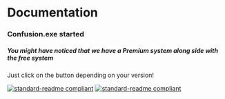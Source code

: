 # Documentation

### Confusion.exe started
##### You might have noticed that we have a **Premium** system along side with the free system
Just click on the button depending on your version!

[![standard-readme compliant](https://img.shields.io/badge/Free-Documentation-inactive.svg?style=flat-square)](https://github.com/TheHQE/Empremix/tree/master/Documentation/Free)
[![standard-readme compliant](https://img.shields.io/badge/Premium-Documentation-blueviolet.svg?style=flat-square)](https://github.com/TheHQE/Empremix/tree/master/Documentation/Premium)

